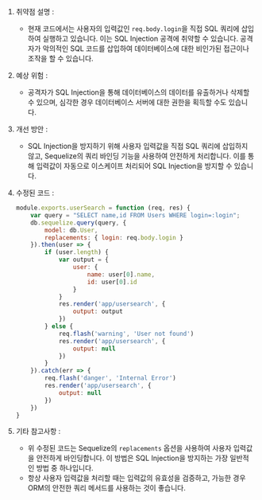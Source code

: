 1. 취약점 설명 :
   - 현재 코드에서는 사용자의 입력값인 `req.body.login`을 직접 SQL 쿼리에 삽입하여 실행하고 있습니다. 이는 SQL Injection 공격에 취약할 수 있습니다. 공격자가 악의적인 SQL 코드를 삽입하여 데이터베이스에 대한 비인가된 접근이나 조작을 할 수 있습니다.

2. 예상 위험 :
   - 공격자가 SQL Injection을 통해 데이터베이스의 데이터를 유출하거나 삭제할 수 있으며, 심각한 경우 데이터베이스 서버에 대한 권한을 획득할 수도 있습니다.

3. 개선 방안 :
   - SQL Injection을 방지하기 위해 사용자 입력값을 직접 SQL 쿼리에 삽입하지 않고, Sequelize의 쿼리 바인딩 기능을 사용하여 안전하게 처리합니다. 이를 통해 입력값이 자동으로 이스케이프 처리되어 SQL Injection을 방지할 수 있습니다.

4. 수정된 코드 :
   ```javascript
   module.exports.userSearch = function (req, res) {
       var query = "SELECT name,id FROM Users WHERE login=:login";
       db.sequelize.query(query, {
           model: db.User,
           replacements: { login: req.body.login }
       }).then(user => {
           if (user.length) {
               var output = {
                   user: {
                       name: user[0].name,
                       id: user[0].id
                   }
               }
               res.render('app/usersearch', {
                   output: output
               })
           } else {
               req.flash('warning', 'User not found')
               res.render('app/usersearch', {
                   output: null
               })
           }
       }).catch(err => {
           req.flash('danger', 'Internal Error')
           res.render('app/usersearch', {
               output: null
           })
       })
   }
   ```

5. 기타 참고사항 :
   - 위 수정된 코드는 Sequelize의 `replacements` 옵션을 사용하여 사용자 입력값을 안전하게 바인딩합니다. 이 방법은 SQL Injection을 방지하는 가장 일반적인 방법 중 하나입니다.
   - 항상 사용자 입력값을 처리할 때는 입력값의 유효성을 검증하고, 가능한 경우 ORM의 안전한 쿼리 메서드를 사용하는 것이 좋습니다.